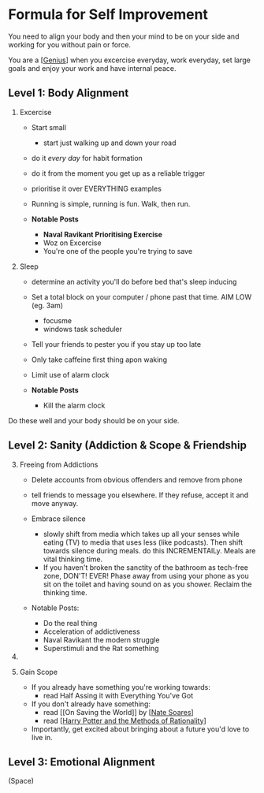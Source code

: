 # Formula for Self Improvement

You need to align your body and then your mind to be on your side and working for you without pain or force.

You are a [[Genius]] when you excercise everyday, work everyday, set large goals and enjoy your work and have internal peace.

## Level 1: Body Alignment

1. Excercise
    - Start small
      - start just walking up and down your road
    - do it *every day* for habit formation
    - do it from the moment you get up as a reliable trigger
    - prioritise it over EVERYTHING examples
    - Running is simple, running is fun. Walk, then run.

    - **Notable Posts**
      - **Naval Ravikant Prioritising Exercise**
      - Woz on Excercise
      - You're one of the people you're trying to save

2. Sleep
   - determine an activity you'll do before bed that's sleep inducing
   - Set a total block on your computer / phone past that time. AIM LOW (eg. 3am) 
     - focusme
     - windows task scheduler
   - Tell your friends to pester you if you stay up too late
    - Only take caffeine first thing apon waking
   - Limit use of alarm clock

    - **Notable Posts**
      - Kill the alarm clock
        

Do these well and your body should be on your side. 

## Level 2: Sanity (Addiction & Scope & Friendship

3. Freeing from Addictions
    - Delete accounts from obvious offenders and remove from phone
    - tell friends to message you elsewhere. If they refuse, accept it and move anyway.
    - Embrace silence
      - slowly shift from media which takes up all your senses while eating (TV) to media that uses less (like podcasts). Then shift towards silence during meals. do this INCREMENTAlLy. Meals are vital thinking time.
      - If you haven't broken the sanctity of the bathroom as tech-free zone, DON'T! EVER! Phase away from using your phone as you sit on the toilet and having sound on as you shower. Reclaim the thinking time.
  
    - Notable Posts:
      - Do the real thing
      - Acceleration of addictiveness
      - Naval Ravikant the modern struggle
      - Superstimuli and the Rat something

4. 
   

5. Gain Scope
    - If you already have something you're working towards:
      -  read Half Assing it with Everything You've Got
   - If you don't already have something:
     - read [[On Saving the World]] by [[Nate Soares]]
     - read [[Harry Potter and the Methods of Rationality]]
   - Importantly, get excited about bringing about a future you'd love to live in. 

## Level 3: Emotional Alignment

(Space)
  

    


 


[//begin]: # "Autogenerated link references for markdown compatibility"
[Genius]: Genius "Genius"
[Nate Soares]: nate-soares "Nate Soares"
[Harry Potter and the Methods of Rationality]: harry-potter-and-the-methods-of-rationality "Harry Potter and the Methods of Rationality"
[//end]: # "Autogenerated link references"
